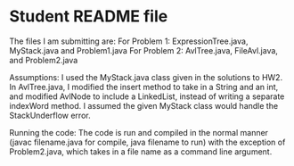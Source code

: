 # Student README file

The files I am submitting are:
For Problem 1:
ExpressionTree.java, MyStack.java and Problem1.java
For Problem 2:
AvlTree.java, FileAvl.java, and Problem2.java

Assumptions:
I used the MyStack.java class given in the solutions to HW2.
In AvlTree.java, I modified the insert method to take in a String and an int, 
and modified AvlNode to include a LinkedList, 
instead of writing a separate indexWord method.
I assumed the given MyStack class would handle the StackUnderflow error.

Running the code:
The code is run and compiled in the normal manner (javac filename.java for compile, java filename to run)
with the exception of Problem2.java, which takes in a file name as a command line argument.

